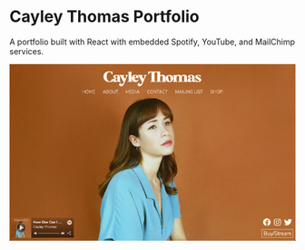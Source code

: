 # Cayley Thomas Portfolio

A portfolio built with React with embedded Spotify, YouTube, and MailChimp services.

!['Homepage'](https://github.com/meghein/cayley-thomas/blob/master/docs/cayley.png)

